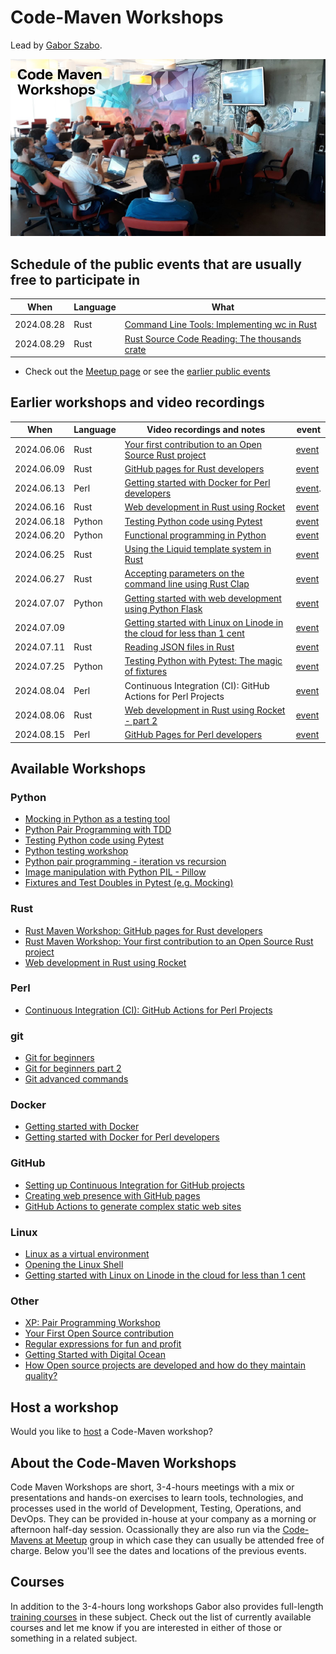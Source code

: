 # Code-Maven Workshops

Lead by [Gabor Szabo](https://www.linkedin.com/in/szabgab/).

![Code-Maven Workshops](img/code-maven-workshops-800x450.png)

## Schedule of the public events that are usually free to participate in

| When       | Language   | What |
| ---------- | ---------- | ---- |
|            |            | |
| 2024.08.28 | Rust       | [Command Line Tools: Implementing wc in Rust](https://www.meetup.com/code-mavens/events/302151487/) |
| 2024.08.29 | Rust       | [Rust Source Code Reading: The thousands crate](https://www.meetup.com/code-mavens/events/302391142/) |

* Check out the [Meetup page](https://www.meetup.com/code-mavens/) or see the [earlier public events](history)

## Earlier workshops and video recordings

| When       | Language   | Video recordings and notes                                                                                                                       |  event                                                        |
| ---------- | ---------- | ------------------------------------------------------------------------------------------------------------------------------------------------ | ------------------------------------------------------------- |
| 2024.06.06 | Rust       | [Your first contribution to an Open Source Rust project](https://rust.code-maven.com/your-first-contribution-to-an-open-source-rust-project)     | [event](https://www.meetup.com/code-mavens/events/301156302/) |
| 2024.06.09 | Rust       | [GitHub pages for Rust developers](https://rust.code-maven.com/github-pages-for-rust-developers)                                                 | [event](https://www.meetup.com/code-mavens/events/301215326/) |
| 2024.06.13 | Perl       | [Getting started with Docker for Perl developers](https://perlmaven.com/getting-started-with-docker-for-perl-developers)                         | [event](https://www.meetup.com/code-mavens/events/301268306/).        |
| 2024.06.16 | Rust       | [Web development in Rust using Rocket](https://rust.code-maven.com/web-development-in-rust-using-rocket)                                         | [event](https://www.meetup.com/code-mavens/events/301294669/) |
| 2024.06.18 | Python     | [Testing Python code using Pytest](https://python.code-maven.com/testing-python-code-with-pytest)                                                | [event](https://www.meetup.com/code-mavens/events/301363070/) |
| 2024.06.20 | Python     | [Functional programming in Python](https://python.code-maven.com/functional-programming-in-python)                                               | [event](https://www.meetup.com/code-mavens/events/301395323/) |
| 2024.06.25 | Rust       | [Using the Liquid template system in Rust](https://rust.code-maven.com/using-the-liquid-template-system-in-rust)                                 | [event](https://www.meetup.com/code-mavens/events/301487547/) |
| 2024.06.27 | Rust       | [Accepting parameters on the command line using Rust Clap](https://rust.code-maven.com/accepting-parameters-on-the-command-line-using-rust-clap) | [event](https://www.meetup.com/code-mavens/events/301506015/) |
| 2024.07.07 | Python     | [Getting started with web development using Python Flask](https://python.code-maven.com/getting-started-with-web-development-using-python-flask) | [event](https://www.meetup.com/code-mavens/events/301574483/) |
| 2024.07.09 |            | [Getting started with Linux on Linode in the cloud for less than 1 cent](https://python.code-maven.com/getting-started-with-linux-on-linode)     | [event](https://www.meetup.com/code-mavens/events/301812560/) |
| 2024.07.11 | Rust       | [Reading JSON files in Rust](https://rust.code-maven.com/reading-json-files-in-rust)                                                             | [event](https://www.meetup.com/code-mavens/events/301636580/) |
| 2024.07.25 | Python     | [Testing Python with Pytest: The magic of fixtures](https://python.code-maven.com/testing-python-with-pytest-the-magic-of-fixtures)              | [event](https://www.meetup.com/code-mavens/events/301810834/) |
| 2024.08.04 | Perl       | Continuous Integration (CI): GitHub Actions for Perl Projects                                                                                    | [event](https://www.meetup.com/code-mavens/events/301413566/) |
| 2024.08.06 | Rust       | [Web development in Rust using Rocket - part 2](https://rust.code-maven.com/web-development-in-rust-using-rocket-building-a-job-board)           | [event](https://www.meetup.com/code-mavens/events/301736709/) |
| 2024.08.15 | Perl       | [GitHub Pages for Perl developers](https://perlmaven.com/github-pages-for-perl-developers)                                                       | [event](https://www.meetup.com/code-mavens/events/301871765/) |


## Available Workshops

### Python

* [Mocking in Python as a testing tool](mocking-in-python-as-a-testing-tool)
* [Python Pair Programming with TDD](python-pair-programming-with-tdd)
* [Testing Python code using Pytest](testing-python-code-using-pytest)
* [Python testing workshop](python-testing)
* [Python pair programming - iteration vs recursion](python-iteration-vs-recursion)
* [Image manipulation with Python PIL - Pillow](image-manipulation-with-python-pil-pillow)
* [Fixtures and Test Doubles in Pytest (e.g. Mocking)](fixtures-and-test-doubles-in-python)

### Rust

* [Rust Maven Workshop: GitHub pages for Rust developers](github-pages-for-rust-developers)
* [Rust Maven Workshop: Your first contribution to an Open Source Rust project](your-first-contribution-to-an-open-source-rust-project)
* [Web development in Rust using Rocket](web-development-in-rust-using-rocket)

### Perl

* [Continuous Integration (CI): GitHub Actions for Perl Projects](github-actions-for-perl-projects)

### git

* [Git for beginners](git-for-beginners-part-1)
* [Git for beginners part 2](git-for-beginners-part-2)
* [Git advanced commands](git-advanced-commands)


### Docker

* [Getting started with Docker](getting-started-with-docker)
* [Getting started with Docker for Perl developers](getting-started-with-docker-for-perl-developers)

### GitHub

* [Setting up Continuous Integration for GitHub projects](setting-up-continuous-integration-for-github-projects)
* [Creating web presence with GitHub pages](creating-web-presence-with-github-pages)
* [GitHub Actions to generate complex static web sites](github-actions-to-generate-complex-static-web-sites)

### Linux

* [Linux as a virtual environment](linux-as-a-virtual-environment)
* [Opening the Linux Shell](opening-the-linux-shell)
* [Getting started with Linux on Linode in the cloud for less than 1 cent](getting-started-with-linux-on-linode-in-the-cloud)

### Other

* [XP: Pair Programming Workshop](xp-pair-programming-workshop-1)
* [Your First Open Source contribution](your-first-open-source-contribution)
* [Regular expressions for fun and profit](regexes-intro)
* [Getting Started with Digital Ocean](getting-started-with-digital-ocean)
* [How Open source projects are developed and how do they maintain quality?](open-source-quality-assurance)


## Host a workshop

Would you like to [host](host) a Code-Maven workshop?

## About the Code-Maven Workshops

Code Maven Workshops are short, 3-4-hours meetings with a mix or presentations and hands-on exercises to learn tools, technologies, and processes used in the world of Development,
Testing, Operations, and DevOps. They can be provided in-house at your company as a morning or afternoon half-day session.
Ocassionally they are also run via the [Code-Mavens at Meetup](https://www.meetup.com/Code-Mavens/)  group in which case they can usually be attended free of charge. Below you'll see the dates
and locations of the previous events.

## Courses

In addition to the 3-4-hours long workshops Gabor also provides full-length [training courses](https://hostlocal.com/) in these
subject. Check out the list of currently available courses and let me know if you are interested in either of those or
something in a related subject.


